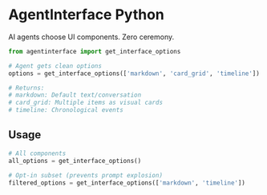 # AgentInterface Python

AI agents choose UI components. Zero ceremony.

```python
from agentinterface import get_interface_options

# Agent gets clean options
options = get_interface_options(['markdown', 'card_grid', 'timeline'])

# Returns:
# markdown: Default text/conversation  
# card_grid: Multiple items as visual cards
# timeline: Chronological events
```

## Usage

```python
# All components
all_options = get_interface_options()

# Opt-in subset (prevents prompt explosion) 
filtered_options = get_interface_options(['markdown', 'timeline'])
```